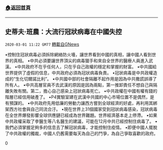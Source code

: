 ###  [:house:返回首頁](https://github.com/ourhimalayas/txt)
---

## 史蒂夫·班農：大流行冠狀病毒在中國失控
`2020-03-01 11:22 GM77` [轉載自GNews](https://gnews.org/zh-hant/128907/)

•控制住冠狀病毒必須拆除網絡防火墻，讓世界看到中國的真相，讓中國人看到世界的真相。
•中共必須要讓世界頂尖的病毒獵手和來自全世界的醫療人員進入武漢。
•中共政府不在乎任何人，只在乎自己政權的穩定和掌握的財富。
•中共國給世界提供了虛假的信息，中共政府必須為冠狀病毒負責。
•冠狀病毒是中共政權造成的“生化切爾諾比利”。
•中共國中部的社會隔離不起作用是因為中共撒謊誤導了所有人。
•中共高層官員不去武漢的原因是因為兩點，第一推卸責任不想自己與隔離失敗有關。第二，擔心自己感染上冠狀病毒死亡。
•中共政權在中國有權有錢的階層已經信用破產了。
•P4實驗室建在武漢中共國的中心市場位置不是偶然，是有預謀的。
•中共政府先用低廉的勞動力讓西方嘗到全球經濟的好處，再利用其綁架西方社會與自己同流合汙。
•現在世界上31個國家受到冠狀病毒感染，冠狀病毒在全世界爆發影響全球供應鏈已經成為世界難題。世界經濟基本走上停滯。
•如果中共政權采取了李醫生等八名醫生的建議，可能在12月中共已經控制住病毒了。
•我們必須掌握足夠多的信息去了解冠狀病毒，才能控制住疫情。
•即便中國人擺脫了中共政權的獨裁，中國人仍舊需要每天為自己的鬥爭，為自己爭取喜歡的政府。

0
